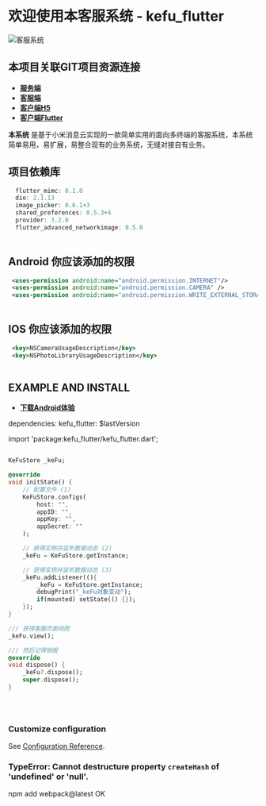 # 欢迎使用本客服系统 - kefu_flutter

![客服系统](http://qiniu.cmp520.com/flutter_kefu.jpg)

## 本项目关联GIT项目资源连接
- **[服务端][1]** 
- **[客服端][2]** 
- **[客户端H5][3]**
- **[客户端Flutter][4]**

**本系统** 是基于小米消息云实现的一款简单实用的面向多终端的客服系统，本系统简单易用，易扩展，易整合现有的业务系统，无缝对接自有业务。


## 项目依赖库
``` dart
  flutter_mimc: 0.1.0
  dio: 2.1.13
  image_picker: 0.6.1+3
  shared_preferences: 0.5.3+4
  provider: 3.2.0
  flutter_advanced_networkimage: 0.5.0
  
```

## Android 你应该添加的权限
```xml
 <uses-permission android:name="android.permission.INTERNET"/>
 <uses-permission android:name="android.permission.CAMERA" />
 <uses-permission android:name="android.permission.WRITE_EXTERNAL_STORAGE" />​
    
```

## IOS 你应该添加的权限
```xml
 <key>NSCameraUsageDescription</key>
 <key>NSPhotoLibraryUsageDescription</key>
    
```

## EXAMPLE AND INSTALL

- **[下载Android体验][5]**

dependencies:
  kefu_flutter: $lastVersion

import 'package:kefu_flutter/kefu_flutter.dart';

``` dart

KeFuStore _keFu;

@override
void initState() {
    // 配置文件 (1)
    KeFuStore.configs(
        host: "",
        appID: "",
        appKey: "",
        appSecret: ""
    );

    // 获得实例并监听数据动态 (2)
    _keFu = KeFuStore.getInstance;

    // 获得实例并监听数据动态 (3)
    _keFu.addListener((){
        _keFu = KeFuStore.getInstance;
        debugPrint("_keFu对象变动");
        if(mounted) setState(() {});
    }); 
}

/// 获得客服页面视图
_keFu.view();

/// 然后记得销毁
@override
void dispose() {
    _keFu?.dispose();
    super.dispose();
}


  
``` 


### Customize configuration
See [Configuration Reference](https://cli.vuejs.org/config/).

### TypeError: Cannot destructure property `createHash` of 'undefined' or 'null'.
npm add webpack@latest  OK




  [1]: https://github.com/chenxianqi/kefu_server
  [2]: https://github.com/chenxianqi/kefu_admin
  [3]: https://github.com/chenxianqi/kefu_client
  [4]: https://github.com/chenxianqi/kefu_flutter
  [5]: http://kf.aissz.com:666/static/app/app-release.apk